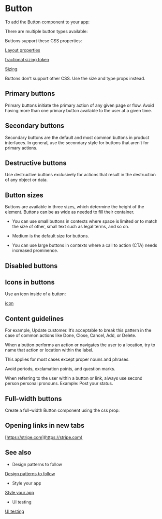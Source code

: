 # Button

To add the Button component to your app:

There are multiple button types available:

Buttons support these CSS properties:

[Layout properties](/stripe-apps/style#layout-properties)

[fractional sizing token](/stripe-apps/style#sizing)

[Sizing](/stripe-apps/style#sizing)

Buttons don’t support other CSS. Use the size and type props instead.

## Primary buttons

Primary buttons initiate the primary action of any given page or flow. Avoid having more than one primary button available to the user at a given time.

## Secondary buttons

Secondary buttons are the default and most common buttons in product interfaces. In general, use the secondary style for buttons that aren’t for primary actions.

## Destructive buttons

Use destructive buttons exclusively for actions that result in the destruction of any object or data.

## Button sizes

Buttons are available in three sizes, which determine the height of the element. Buttons can be as wide as needed to fill their container.

- You can use small buttons in contexts where space is limited or to match the size of other, small text such as legal terms, and so on.

- Medium is the default size for buttons.

- You can use large buttons in contexts where a call to action (CTA) needs increased prominence.

## Disabled buttons

## Icons in buttons

Use an icon inside of a button:

[icon](/stripe-apps/components/icon)

## Content guidelines

For example, Update customer. It’s acceptable to break this pattern in the case of common actions like Done, Close, Cancel, Add, or Delete.

When a button performs an action or navigates the user to a location, try to name that action or location within the label.

This applies for most cases except proper nouns and phrases.

Avoid periods, exclamation points, and question marks.

When referring to the user within a button or link, always use second person personal pronouns. Example: Post your status.

## Full-width buttons

Create a full-width Button component using the css prop:

## Opening links in new tabs

[https://stripe.com](https://stripe.com)

## See also

- Design patterns to follow

[Design patterns to follow](/stripe-apps/patterns)

- Style your app

[Style your app](/stripe-apps/style)

- UI testing

[UI testing](/stripe-apps/ui-testing)
